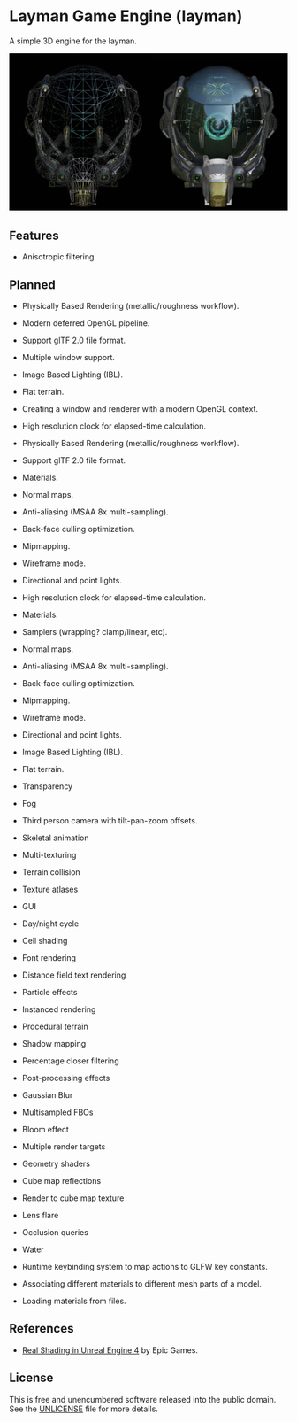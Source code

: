 # Layman Game Engine (layman)

A simple 3D engine for the layman.

![Screenshot](docs/screenshot.png)

## Features

- Anisotropic filtering.

## Planned

- Physically Based Rendering (metallic/roughness workflow).
- Modern deferred OpenGL pipeline.
- Support glTF 2.0 file format.
- Multiple window support.

- Image Based Lighting (IBL).
- Flat terrain.
- Creating a window and renderer with a modern OpenGL context.
- High resolution clock for elapsed-time calculation.
- Physically Based Rendering (metallic/roughness workflow).
- Support glTF 2.0 file format.
- Materials.
- Normal maps.
- Anti-aliasing (MSAA 8x multi-sampling).
- Back-face culling optimization.
- Mipmapping.
- Wireframe mode.
- Directional and point lights.
- High resolution clock for elapsed-time calculation.
- Materials.
- Samplers (wrapping? clamp/linear, etc).
- Normal maps.
- Anti-aliasing (MSAA 8x multi-sampling).
- Back-face culling optimization.
- Mipmapping.
- Wireframe mode.
- Directional and point lights.
- Image Based Lighting (IBL).
- Flat terrain.

- Transparency
- Fog
- Third person camera with tilt-pan-zoom offsets.
- Skeletal animation
- Multi-texturing
- Terrain collision
- Texture atlases
- GUI
- Day/night cycle
- Cell shading
- Font rendering
- Distance field text rendering
- Particle effects
- Instanced rendering
- Procedural terrain
- Shadow mapping
- Percentage closer filtering
- Post-processing effects
- Gaussian Blur
- Multisampled FBOs
- Bloom effect
- Multiple render targets
- Geometry shaders
- Cube map reflections
- Render to cube map texture
- Lens flare
- Occlusion queries
- Water
- Runtime keybinding system to map actions to GLFW key constants.
- Associating different materials to different mesh parts of a model.
- Loading materials from files.


## References

- [Real Shading in Unreal Engine 4](http://blog.selfshadow.com/publications/s2013-shading-course/karis/s2013_pbs_epic_notes_v2.pdf) by Epic Games.

## License

This is free and unencumbered software released into the public domain. See the [UNLICENSE](UNLICENSE) file for more details.
